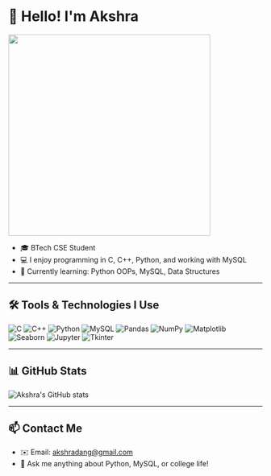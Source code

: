 # 👋 Hello! I'm Akshra

<img src="https://media.giphy.com/media/3o7aD2saalBwwftBIY/giphy.gif" width="400"/>

- 🎓 BTech CSE Student
- 💻 I enjoy programming in C, C++, Python, and working with MySQL
- 🌱 Currently learning: Python OOPs, MySQL, Data Structures

---

## 🛠️ Tools & Technologies I Use

![C](https://img.shields.io/badge/-C-00599C?style=flat&logo=c&logoColor=white)
![C++](https://img.shields.io/badge/-C++-00599C?style=flat&logo=cplusplus&logoColor=white)
![Python](https://img.shields.io/badge/-Python-3776AB?style=flat&logo=python&logoColor=white)
![MySQL](https://img.shields.io/badge/-MySQL-4479A1?style=flat&logo=mysql&logoColor=white)
![Pandas](https://img.shields.io/badge/-Pandas-150458?style=flat&logo=pandas&logoColor=white)
![NumPy](https://img.shields.io/badge/-NumPy-013243?style=flat&logo=numpy&logoColor=white)
![Matplotlib](https://img.shields.io/badge/-Matplotlib-11557C?style=flat&logo=matplotlib&logoColor=white)
![Seaborn](https://img.shields.io/badge/-Seaborn-9A5EBA?style=flat&logo=python&logoColor=white)
![Jupyter](https://img.shields.io/badge/-Jupyter-F37626?style=flat&logo=jupyter&logoColor=white)
![Tkinter](https://img.shields.io/badge/-Tkinter-FFCE5A?style=flat&logo=python&logoColor=black)


---

## 📊 GitHub Stats

![Akshra's GitHub stats](https://github-readme-stats.vercel.app/api?username=iakshra22&show_icons=true&theme=radical)

---

## 📫 Contact Me

- ✉️ Email: akshradang@gmail.com
- 💬 Ask me anything about Python, MySQL, or college life!

